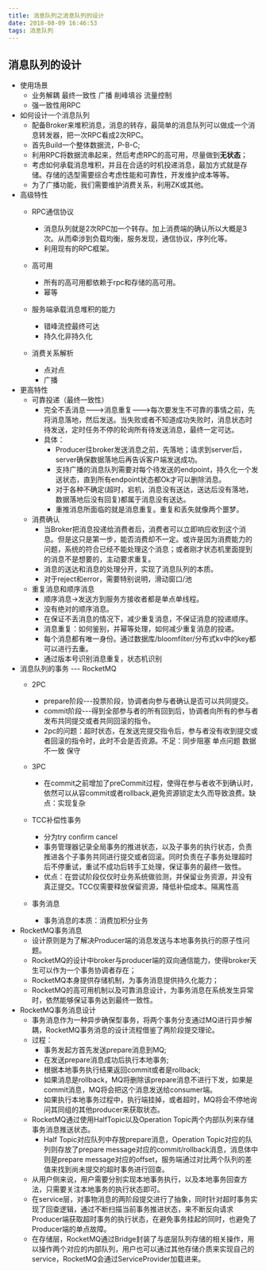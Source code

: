 ```yaml
---
title: 消息队列之消息队列的设计
date: 2018-08-09 16:46:53
tags: 消息队列
---
```

## 消息队列的设计 ##
- 使用场景
	- 业务解耦 最终一致性 广播 削峰填谷 流量控制
	- 强一致性用RPC
- 如何设计一个消息队列
	- 配备Broker来堆积消息，消息的转存，最简单的消息队列可以做成一个消息转发器，把一次RPC看成2次RPC。
	- 首先Build一个整体数据流，P-B-C;
	- 利用RPC将数据流串起来，然后考虑RPC的高可用，尽量做到**无状态**；
	- 考虑如何承载消息堆积，并且在合适的时机投递消息，最加方式就是存储。存储的选型需要综合考虑性能和可靠性，开发维护成本等等。
	- 为了广播功能，我们需要维护消费关系，利用ZK或其他。
- 高级特性
	- RPC通信协议
		- 消息队列就是2次RPC加一个转存。加上消费端的确认所以大概是3次。从而牵涉到负载均衡，服务发现，通信协议，序列化等。
		- 利用现有的RPC框架。
	
	- 高可用
		- 所有的高可用都依赖于rpc和存储的高可用。
		- 幂等
	- 服务端承载消息堆积的能力
		- 错峰流控最终可达
		- 持久化非持久化
	- 消费关系解析
		- 点对点 
		- 广播
- 更高特性
	- 可靠投递（最终一致性）
		- 完全不丢消息--->消息重复--->每次要发生不可靠的事情之前，先将消息落地，然后发送。当失败或者不知道成功失败时，消息状态时待发送，定时任务不停的轮询所有待发送消息，最终一定可达。
		- 具体：
			- Producer往broker发送消息之前，先落地；请求到server后，server确保数据落地后再告诉客户端发送成功。
			- 支持广播的消息队列需要对每个待发送的endpoint，持久化一个发送状态，直到所有endpoint状态都Ok才可以删除消息。
			- 对于各种不确定(超时，宕机，消息没有送达，送达后没有落地，数据落地后没有回复)都属于消息没有送达。
			- 重推消息所面临的就是消息重复。重复和丢失就像两个噩梦。
	- 消费确认
		- 当Broker把消息投递给消费者后，消费者可以立即响应收到这个消息。但是这只是第一步，能否消费却不一定。或许是因为消费能力的问题，系统的符合已经不能处理这个消息；或者刚才状态机里面提到的消息不是想要的，主动要求重复。
		- 消息的送达和消息的处理分开，实现了消息队列的本质。
		- 对于reject和error，需要特别说明，滑动窗口/池
	- 重复消息和顺序消息
		- 顺序消息->发送方到服务方接收者都是单点单线程。
		- 没有绝对的顺序消息。
		- 在保证不丢消息的情况下，减少重复消息，不保证消息的投递顺序。
		- 消息重复：如何鉴别，并幂等处理，如何减少重复消息的投递。
		- 每个消息都有唯一身份。通过数据库/bloomfilter/分布式kv中的key都可以进行去重。
		- 通过版本号识别消息重复，状态机识别
- 消息队列的事务 --- RocketMQ
	- 2PC
		- prepare阶段---投票阶段，协调者向参与者确认是否可以共同提交。
		- commit阶段---得到全部参与者的所有回到后，协调者向所有的参与者发布共同提交或者共同回滚的指令。
		- 2pc的问题：超时状态，在发送完提交指令后，参与者没有收到提交或者回滚的指令时，此时不会是否资源。不足：同步阻塞 单点问题 数据不一致 保守
	- 3PC
		- 在commit之前增加了preCommit过程，使得在参与者收不到确认时，依然可以从容commit或者rollback,避免资源锁定太久而导致浪费。缺点：实现复杂 
	
	- TCC补偿性事务
		- 分为try confirm cancel
		- 事务管理器记录全局事务的推进状态，以及子事务的执行状态，负责推进各个子事务共同进行提交或者回滚。同时负责在子事务处理超时后不停重试，重试不成功后转手工处理，保证事务的最终一致性。
		- 优点：在尝试阶段仅仅时业务系统做验测，并保留业务资源，并没有真正提交。TCC仅需要释放保留资源，降低补偿成本。隔离性高
	- 事务消息
		- 事务消息的本质：消费加积分业务
- RocketMQ事务消息
	- 设计原则是为了解决Producer端的消息发送与本地事务执行的原子性问题。
	- RocketMQ的设计中broker与producer端的双向通信能力，使得broker天生可以作为一个事务协调者存在；
	- RocketMQ本身提供存储机制，为事务消息提供持久化能力；
	- RocketMQ的高可用机制以及可靠消息设计，为事务消息在系统发生异常时，依然能够保证事务达到最终一致性。
- RocketMQ事务消息设计
	- 事务消息作为一种异步确保型事务，将两个事务分支通过MQ进行异步解耦，RocketMQ事务消息的设计流程借鉴了两阶段提交理论。
	- 过程：
		- 事务发起方首先发送prepare消息到MQ;
		- 在发送prepare消息成功后执行本地事务;
		- 根据本地事务执行结果返回commit或者是rollback;
		- 如果消息是rollback，MQ将删除该prepare消息不进行下发，如果是commit消息，MQ将会把这个消息发送给consumer端。
		- 如果执行本地事务过程中，执行端挂掉，或者超时，MQ将会不停地询问其同组的其他producer来获取状态。
	- RocketMQ通过使用HalfTopic以及Operation Topic两个内部队列来存储事务消息推送状态。
		- Half Topic对应队列中存放prepare消息，Operation Topic对应的队列则存放了prepare message对应的commit/rollback消息，消息体中则是prepare message对应的offset，服务端通过对比两个队列的差值来找到尚未提交的超时事务进行回查。
	-  从用户侧来说，用户需要分别实现本地事务执行，以及本地事务回查方法，只需要关注本地事务的执行状态即可。
	-  在service层，对事物消息的两阶段提交进行了抽象，同时针对超时事务实现了回查逻辑，通过不断扫描当前事务推进状态，来不断反向请求Producer端获取超时事务的执行状态，在避免事务挂起的同时，也避免了Producer端的单点故障。
	-  在存储层，RocketMQ通过Bridge封装了与底层队列存储的相关操作，用以操作两个对应的内部队列，用户也可以通过其他存储介质来实现自己的service，RocketMQ会通过ServiceProvider加载进来。